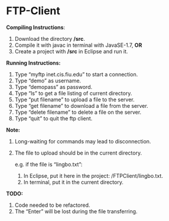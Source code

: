 # FTP-Client
**Compiling Instructions**:
1. Download the directory **/src**.
2. Compile it with javac in terminal with JavaSE-1.7, **OR**
3. Create a project with **/src** in Eclipse and run it.


**Running Instructions:**
1. Type “myftp inet.cis.fiu.edu” to start a connection.
2. Type “demo” as username.
3. Type “demopass” as password.
4. Type “ls” to get a file listing of current directory.
5. Type “put filename” to upload a file to the server.
6. Type “get filename” to download a file from the server.
7. Type “delete filename” to delete a file on the server.
8. Type “quit” to quit the ftp client.

**Note:** 
1. Long-waiting for commands may lead to disconnection.
2. The file to upload should be in the current directory.
	
	e.g. if the file is “lingbo.txt”:
	1) In Eclipse, put it here in the project: /FTPClient/lingbo.txt.
	2) In terminal, put it in the current directory.

**TODO:**
1. Code needed to be refactored.
2. The “Enter” will be lost during the file transferring.
